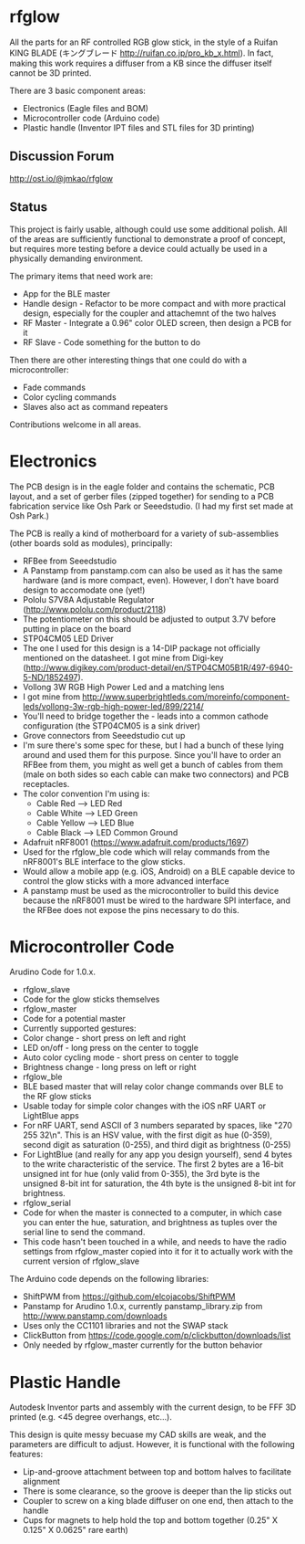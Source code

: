 rfglow
======

All the parts for an RF controlled RGB glow stick, in the style of a Ruifan KING BLADE (キングブレード http://ruifan.co.jp/pro_kb_x.html). In fact, making this work requires a diffuser from a KB since the diffuser itself cannot be 3D printed.

There are 3 basic component areas:
 * Electronics (Eagle files and BOM)
 * Microcontroller code (Arduino code)
 * Plastic handle (Inventor IPT files and STL files for 3D printing)

## Discussion Forum

http://ost.io/@jmkao/rfglow

## Status
This project is fairly usable, although could use some additional polish. All of the areas are sufficiently functional to demonstrate a proof of concept, but requires more testing before a device could actually be used in a physically demanding environment.

The primary items that need work are:
 * App for the BLE master
 * Handle design - Refactor to be more compact and with more practical design, especially for the coupler and attachemnt of the two halves
 * RF Master - Integrate a 0.96" color OLED screen, then design a PCB for it
 * RF Slave - Code something for the button to do

Then there are other interesting things that one could do with a microcontroller:
 * Fade commands
 * Color cycling commands
 * Slaves also act as command repeaters

Contributions welcome in all areas.

# Electronics
The PCB design is in the eagle folder and contains the schematic, PCB layout, and a set of gerber files (zipped together) for sending to a PCB fabrication service like Osh Park or Seeedstudio. (I had my first set made at Osh Park.)

The PCB is really a kind of motherboard for a variety of sub-assemblies (other boards sold as modules), principally:
 * RFBee from Seeedstudio
  * A Panstamp from panstamp.com can also be used as it has the same hardware (and is more compact, even). However, I don't have  board design to accomodate one (yet!)
 * Pololu S7V8A Adjustable Regulator (http://www.pololu.com/product/2118)
  * The potentiometer on this should be adjusted to output 3.7V before putting in place on the board
 * STP04CM05 LED Driver
  * The one I used for this design is a 14-DIP package not officially mentioned on the datasheet. I got mine from Digi-key (http://www.digikey.com/product-detail/en/STP04CM05B1R/497-6940-5-ND/1852497).
 * Vollong 3W RGB High Power Led and a matching lens
  * I got mine from http://www.superbrightleds.com/moreinfo/component-leds/vollong-3w-rgb-high-power-led/899/2214/
  * You'll need to bridge together the - leads into a common cathode configuration (the STP04CM05 is a sink driver)
 * Grove connectors from Seeedstudio cut up
  * I'm sure there's some spec for these, but I had a bunch of these lying around and used them for this purpose. Since you'll have to order an RFBee from them, you might as well get a bunch of cables from them (male on both sides so each cable can make two connectors) and PCB receptacles.
  * The color convention I'm using is:
    * Cable Red --> LED Red
    * Cable White --> LED Green
    * Cable Yellow --> LED Blue
    * Cable Black --> LED Common Ground
 * Adafruit nRF8001 (https://www.adafruit.com/products/1697)
  * Used for the rfglow_ble code which will relay commands from the nRF8001's BLE interface to the glow sticks.
  * Would allow a mobile app (e.g. iOS, Android) on a BLE capable device to control the glow sticks with a more advanced interface
  * A panstamp must be used as the microcontroller to build this device because the nRF8001 must be wired to the hardware SPI interface, and the RFBee does not expose the pins necessary to do this.

# Microcontroller Code

Arudino Code for 1.0.x.

 * rfglow_slave
  * Code for the glow sticks themselves
 * rfglow_master
  * Code for a potential master
  * Currently supported gestures:
   * Color change - short press on left and right
   * LED on/off - long press on the center to toggle
   * Auto color cycling mode - short press on center to toggle
   * Brightness change - long press on left or right
 * rfglow_ble
  * BLE based master that will relay color change commands over BLE to the RF glow sticks
  * Usable today for simple color changes with the iOS nRF UART or LightBlue apps
   * For nRF UART, send ASCII of 3 numbers separated by spaces, like "270 255 32\n". This is an HSV value, with the first digit as hue (0-359), second digit as saturation (0-255), and third digit as brightness (0-255)
   * For LightBlue (and really for any app you design yourself), send 4 bytes to the write characteristic of the service. The first 2 bytes are a 16-bit unsigned int for hue (only valid from 0-355), the 3rd byte is the unsigned 8-bit int for saturation, the 4th byte is the unsigned 8-bit int for brightness.
 * rfglow_serial
  * Code for when the master is connected to a computer, in which case you can enter the hue, saturation, and brightness as tuples over the serial line to send the command.
  * This code hasn't been touched in a while, and needs to have the radio settings from rfglow_master copied into it for it to actually work with the current version of rfglow_slave

The Arduino code depends on the following libraries:
 * ShiftPWM from https://github.com/elcojacobs/ShiftPWM
 * Panstamp for Arudino 1.0.x, currently panstamp_library.zip from http://www.panstamp.com/downloads
  * Uses only the CC1101 libraries and not the SWAP stack
 * ClickButton from https://code.google.com/p/clickbutton/downloads/list
  * Only needed by rfglow_master currently for the button behavior

# Plastic Handle

Autodesk Inventor parts and assembly with the current design, to be FFF 3D printed (e.g. <45 degree overhangs, etc...).

This design is quite messy becuase my CAD skills are weak, and the parameters are difficult to adjust. However, it is functional with the following features:
* Lip-and-groove attachment between top and bottom halves to facilitate alignment
 * There is some clearance, so the groove is deeper than the lip sticks out
* Coupler to screw on a king blade diffuser on one end, then attach to the handle
* Cups for magnets to help hold the top and bottom together (0.25" X 0.125" X 0.0625" rare earth)

